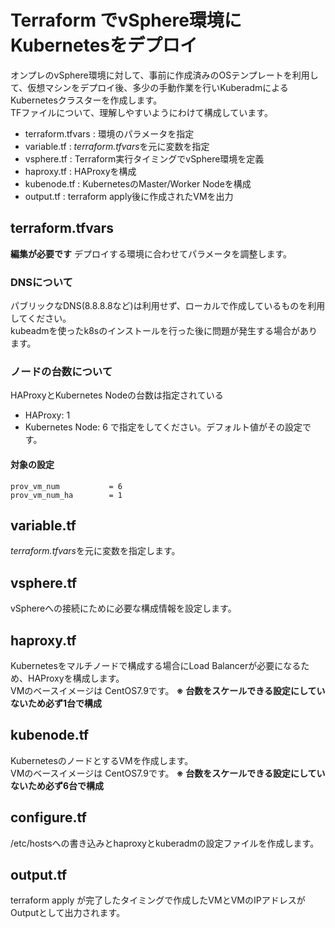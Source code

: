 # Terraform でvSphere環境に Kubernetesをデプロイ
オンプレのvSphere環境に対して、事前に作成済みのOSテンプレートを利用して、仮想マシンをデプロイ後、多少の手動作業を行いKuberadmによるKubernetesクラスターを作成します。    
TFファイルについて、理解しやすいようにわけて構成しています。  

- terraform.tfvars : 環境のパラメータを指定
- variable.tf : *terraform.tfvars*を元に変数を指定
- vsphere.tf : Terraform実行タイミングでvSphere環境を定義
- haproxy.tf : HAProxyを構成
- kubenode.tf : KubernetesのMaster/Worker Nodeを構成
- output.tf : terraform apply後に作成されたVMを出力

## terraform.tfvars
**編集が必要です**
デプロイする環境に合わせてパラメータを調整します。  

### DNSについて
パブリックなDNS(8.8.8.8など)は利用せず、ローカルで作成しているものを利用してください。  
kubeadmを使ったk8sのインストールを行った後に問題が発生する場合があります。  

### ノードの台数について
HAProxyとKubernetes Nodeの台数は指定されている
- HAProxy: 1
- Kubernetes Node: 6 
で指定をしてください。デフォルト値がその設定です。  

#### 対象の設定  
```
prov_vm_num           = 6  
prov_vm_num_ha        = 1 
```

## variable.tf
*terraform.tfvars*を元に変数を指定します。

## vsphere.tf
vSphereへの接続にために必要な構成情報を設定します。

## haproxy.tf
Kubernetesをマルチノードで構成する場合にLoad Balancerが必要になるため、HAProxyを構成します。  
VMのベースイメージは CentOS7.9です。
**※ 台数をスケールできる設定にしていないため必ず1台で構成**

## kubenode.tf
KubernetesのノードとするVMを作成します。  
VMのベースイメージは CentOS7.9です。
**※ 台数をスケールできる設定にしていないため必ず6台で構成**

## configure.tf
/etc/hostsへの書き込みとhaproxyとkuberadmの設定ファイルを作成します。

## output.tf
terraform apply が完了したタイミングで作成したVMとVMのIPアドレスがOutputとして出力されます。  





